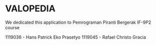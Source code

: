 # VALOPEDIA

We dedicated this application to Pemrograman Piranti Bergerak IF-9P2 course

1119036 - Hans Patrick Eko Prasetyo
1119045 - Rafael Christo Gracia
